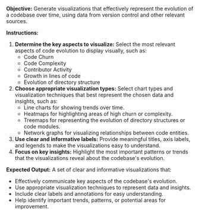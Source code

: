 **Objective:** Generate visualizations that effectively represent the evolution of a codebase over time, using data from version control and other relevant sources.  

**Instructions:**

1. **Determine the key aspects to visualize:**  Select the most relevant aspects of code evolution to display visually, such as:
    -  Code Churn
    -  Code Complexity
    -  Contributor Activity
    -  Growth in lines of code
    -  Evolution of directory structure
2. **Choose appropriate visualization types:**  Select chart types and visualization techniques that best represent the chosen data and insights, such as:
    -  Line charts for showing trends over time. 
    -  Heatmaps for highlighting areas of high churn or complexity.
    -  Treemaps for representing the evolution of directory structures or code modules.
    -  Network graphs for visualizing relationships between code entities.
3. **Use clear and informative labels:**  Provide meaningful titles, axis labels, and legends to make the visualizations easy to understand. 
4. **Focus on key insights:** Highlight the most important patterns or trends that the visualizations reveal about the codebase's evolution. 

**Expected Output:**  A set of clear and informative visualizations that:

-  Effectively communicate key aspects of the codebase's evolution.
-  Use appropriate visualization techniques to represent data and insights.
-  Include clear labels and annotations for easy understanding. 
-  Help identify important trends, patterns, or potential areas for improvement.


